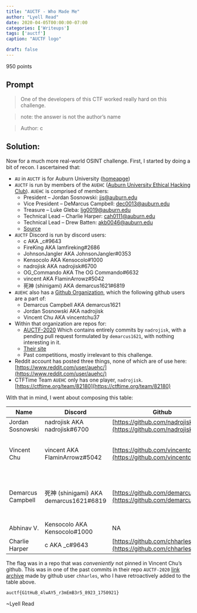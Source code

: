 ```yaml
---
title: "AUCTF - Who Made Me"
author: "Lyell Read"
date: 2020-04-05T00:00:00-07:00
categories: ['Writeups']
tags: ['auctf']
caption: "AUCTF logo"

draft: false
---
```


950 points

## Prompt

> One of the developers of this CTF worked really hard on this challenge.

> note: the answer is not the author’s name

> Author: c

## Solution:

Now for a much more real-world OSINT challenge. First, I started by doing a bit of recon. I ascertained that:

- `AU` in `AUCTF` is for Auburn University ([homeapge](https://www.auburn.edu/))
- `AUCTF` is run by members of the `AUEHC` ([Auburn University Ethical Hacking Club](https://ehc.auburn.edu/)). `AUEHC` is comprised of members:
    - President – Jordan Sosnowski: [jjs@auburn.edu](mailto:jjs@auburn.edu)
    - Vice President – DeMarcus Campbell: [dec0013@auburn.edu](mailto:dec0013@auburn.edu)
    - Treasure – Luke Gleba: [ljg0019@auburn.edu](mailto:ljg0019@auburn.edu)
    - Technical Lead – Charlie Harper: [cah0111@auburn.edu](mailto:cah0111@auburn.edu)
    - Technical Lead – Drew Batten: [akb0046@auburn.edu](akb0046@auburn.edu)
    - [Source](https://ehc.auburn.edu/about/)
- `AUCTF` Discord is run by discord users:
    - c AKA _c#9643
    - FireKing AKA Iamfireking#2686
    - JohnsonJangler AKA JohnsonJangler#0353
    - Kensocolo AKA Kensocolo#1000
    - nadrojisk AKA nadrojisk#6700
    - OG_Commando AKA The OG Commando#6632
    - vincent AKA FlaminArrowz#5042
    - 死神 (shinigami) AKA demarcus1621#6819
- `AUEHC` also has a [Github Organization](https://github.com/auehc), which the following github users are a part of:
    - Demarcus Campbell AKA demarcus1621
    - Jordan Sosnowski AKA nadrojisk
    - Vincent Chu AKA vincentchu37
- Within that organization are repos for:
    - [AUCTF-2020](https://github.com/auehc/AUCTF-2020) Which contains entirely commits by `nadrojisk`, with a pending pull request formulated by `demarcus1621`, with nothing interesting in it.
    - [Their site](https://github.com/auehc/auehc.github.io)
    - Past competitions, mostly irrelevant to this challenge.
- Reddit account has posted three things, none of which are of use here: [https://www.reddit.com/user/auehc/](https://www.reddit.com/user/auehc/)
- CTFTime Team `AUEHC` only has one player, `nadrojisk`. [https://ctftime.org/team/82180](https://ctftime.org/team/82180)

With that in mind, I went about composing this table:

| Name              | Discord                                | Github                          | Gitlab                                 | Twitter                       | Notes                                                                                                                                     |
|-------------------|----------------------------------------|---------------------------------|----------------------------------------|-------------------------------|-------------------------------------------------------------------------------------------------------------------------------------------|
| Jordan Sosnowski  | nadrojisk AKA nadrojisk#6700           | [https://github.com/nadrojisk](https://github.com/nadrojisk)    | NA                                     | [https://twitter.com/nadrojisk](https://twitter.com/nadrojisk) | All commits to the challenge repo. Prime suspect. Nothing interesting on twitter                                                          |
| Vincent Chu       | vincent AKA FlaminArrowz#5042          | [https://github.com/vincentchu37](https://github.com/vincentchu37) | [https://github.com/vincentchu37/gitlab](https://github.com/vincentchu37/gitlab) | Private                       | Has commits to the site @  [https://github.com/auehc/auehc.github.io](https://github.com/auehc/auehc.github.io) ,  [https://www.linkedin.com/in/vincentchu37/](https://www.linkedin.com/in/vincentchu37/)                          |
| Demarcus Campbell | 死神 (shinigami) AKA demarcus1621#6819 | [https://github.com/demarcus1621](https://github.com/demarcus1621) | NA                                     | Does not exist                | Has pull request to auehc/AUCTF-2020 @  [https://github.com/auehc/AUCTF-2020/pull/1](https://github.com/auehc/AUCTF-2020/pull/1) but changes only to README.md, and from private repo 🙁 |
| Abhinav V.        | Kensocolo AKA Kensocolo#1000           | NA                              | NA                                     | [https://twitter.com/kensocolo](https://twitter.com/kensocolo) | Twitter, not much found                                                                                                                   |
| Charlie Harper    | c AKA _c#9643                          | [https://github.com/chharles](https://github.com/chharles)     | NA                                     | NA                            | Pretty sure this is Charlie Harper                                                                                                        |

The flag was in a repo that was *conveniently* not pinned in Vincent Chu’s github. This was in one of the past commits in their repo `AUCTF-2020` [link](AUCTF-2020) [archive](AUCTF-2020) made by github user `chharles`, who I have retroactively added to the table above.

```
auctf{G1tHuB_4lwAY5_r3mEmB3r5_8923_1750921}
```

~Lyell Read
